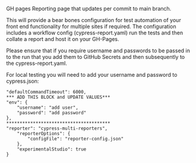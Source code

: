 GH pages Reporting page that updates per commit to main branch. 

This will provide a bear bones configuration for test automation of your front end functionality for multiple sites if required. The configuration includes a workflow config (cypress-report.yaml) run the tests and then collate a report and host it on your GH-Pages.

Please ensure that if you require username and passwords to be passed in to the run that you add them to GitHub Secrets and then subsequently to the cypress-report.yaml.

For local testing you will need to add your username and password to cypress.json:

```{
"defaultCommandTimeout": 6000,
*** ADD THIS BLOCK and UPDATE VALUES***
"env": {
    "username": "add user",
    "password": "add password"
},
***************************************
"reporter": "cypress-multi-reporters",
    "reporterOptions": {
        "configFile": "reporter-config.json"
    },
    "experimentalStudio": true
}
```
